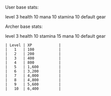 User base stats:

level 3
health 10
mana 10
stamina 10
default gear

Archer base stats:

level 3
health 10
stamina 15
mana 10
default gear

```
| Level | XP            |
|   1   | 100           |
|   2   | 200           |
|   3   | 400           |
|   4   | 800           |
|   5   | 1,600         |
|   6   | 3,200         |
|   7   | 4,000         |
|   8   | 4,800         |
|   9   | 5,600         |
|   10  | 6,400         |
```
